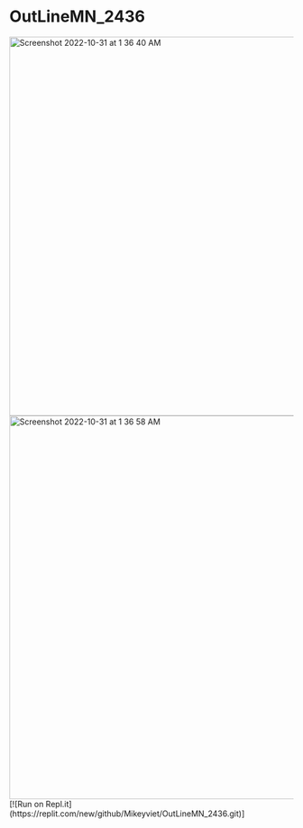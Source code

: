 # OutLineMN_2436
<img width="673" alt="Screenshot 2022-10-31 at 1 36 40 AM" src="https://user-images.githubusercontent.com/98675293/198946379-2e81d1bf-ac2a-4503-95dd-fa42d3b1eadf.png">
<img width="681" alt="Screenshot 2022-10-31 at 1 36 58 AM" src="https://user-images.githubusercontent.com/98675293/198946421-f276230f-4527-44de-a0e0-d0df3c30a02b.png">
[![Run on Repl.it](https://replit.com/new/github/Mikeyviet/OutLineMN_2436.git)]
